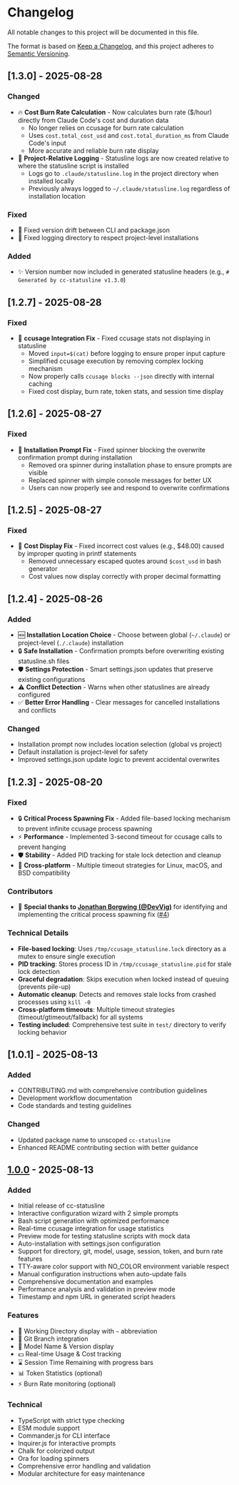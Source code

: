 # Changelog

All notable changes to this project will be documented in this file.

The format is based on [Keep a Changelog](https://keepachangelog.com/en/1.0.0/),
and this project adheres to [Semantic Versioning](https://semver.org/spec/v2.0.0.html).

## [1.3.0] - 2025-08-28

### Changed
- 🔥 **Cost Burn Rate Calculation** - Now calculates burn rate ($/hour) directly from Claude Code's cost and duration data
  - No longer relies on ccusage for burn rate calculation
  - Uses `cost.total_cost_usd` and `cost.total_duration_ms` from Claude Code's input
  - More accurate and reliable burn rate display
- 📁 **Project-Relative Logging** - Statusline logs are now created relative to where the statusline script is installed
  - Logs go to `.claude/statusline.log` in the project directory when installed locally
  - Previously always logged to `~/.claude/statusline.log` regardless of installation location
### Fixed
- 🐛 Fixed version drift between CLI and package.json
- 🐛 Fixed logging directory to respect project-level installations

### Added
- ✨ Version number now included in generated statusline headers (e.g., `# Generated by cc-statusline v1.3.0`)

## [1.2.7] - 2025-08-28

### Fixed
- 🐛 **ccusage Integration Fix** - Fixed ccusage stats not displaying in statusline
  - Moved `input=$(cat)` before logging to ensure proper input capture
  - Simplified ccusage execution by removing complex locking mechanism
  - Now properly calls `ccusage blocks --json` directly with internal caching
  - Fixed cost display, burn rate, token stats, and session time display

## [1.2.6] - 2025-08-27

### Fixed
- 🐛 **Installation Prompt Fix** - Fixed spinner blocking the overwrite confirmation prompt during installation
  - Removed ora spinner during installation phase to ensure prompts are visible
  - Replaced spinner with simple console messages for better UX
  - Users can now properly see and respond to overwrite confirmations

## [1.2.5] - 2025-08-27

### Fixed
- 🐛 **Cost Display Fix** - Fixed incorrect cost values (e.g., $48.00) caused by improper quoting in printf statements
  - Removed unnecessary escaped quotes around `$cost_usd` in bash generator
  - Cost values now display correctly with proper decimal formatting

## [1.2.4] - 2025-08-26

### Added
- 🆕 **Installation Location Choice** - Choose between global (`~/.claude`) or project-level (`./.claude`) installation
- 🔒 **Safe Installation** - Confirmation prompts before overwriting existing statusline.sh files
- 🛡️ **Settings Protection** - Smart settings.json updates that preserve existing configurations
- ⚠️ **Conflict Detection** - Warns when other statuslines are already configured
- ✅ **Better Error Handling** - Clear messages for cancelled installations and conflicts

### Changed
- Installation prompt now includes location selection (global vs project)
- Default installation is project-level for safety
- Improved settings.json update logic to prevent accidental overwrites

## [1.2.3] - 2025-08-20

### Fixed
- 🔒 **Critical Process Spawning Fix** - Added file-based locking mechanism to prevent infinite ccusage process spawning
- ⚡ **Performance** - Implemented 3-second timeout for ccusage calls to prevent hanging
- 🛡️ **Stability** - Added PID tracking for stale lock detection and cleanup
- 🔧 **Cross-platform** - Multiple timeout strategies for Linux, macOS, and BSD compatibility

### Contributors
- 🙏 **Special thanks to [Jonathan Borgwing (@DevVig)](https://github.com/DevVig)** for identifying and implementing the critical process spawning fix ([#4](https://github.com/chongdashu/cc-statusline/pull/4))

### Technical Details
- **File-based locking**: Uses `/tmp/ccusage_statusline.lock` directory as a mutex to ensure single execution
- **PID tracking**: Stores process ID in `/tmp/ccusage_statusline.pid` for stale lock detection  
- **Graceful degradation**: Skips execution when locked instead of queuing (prevents pile-up)
- **Automatic cleanup**: Detects and removes stale locks from crashed processes using `kill -0`
- **Cross-platform timeouts**: Multiple timeout strategies (timeout/gtimeout/fallback) for all systems
- **Testing included**: Comprehensive test suite in `test/` directory to verify locking behavior

## [1.0.1] - 2025-08-13

### Added
- CONTRIBUTING.md with comprehensive contribution guidelines
- Development workflow documentation
- Code standards and testing guidelines

### Changed
- Updated package name to unscoped `cc-statusline`
- Enhanced README contributing section with better guidance

## [1.0.0] - 2025-08-13

### Added
- Initial release of cc-statusline
- Interactive configuration wizard with 2 simple prompts
- Bash script generation with optimized performance
- Real-time ccusage integration for usage statistics
- Preview mode for testing statusline scripts with mock data
- Auto-installation with settings.json configuration
- Support for directory, git, model, usage, session, token, and burn rate features
- TTY-aware color support with NO_COLOR environment variable respect
- Manual configuration instructions when auto-update fails
- Comprehensive documentation and examples
- Performance analysis and validation in preview mode
- Timestamp and npm URL in generated script headers

### Features
- 📁 Working Directory display with `~` abbreviation
- 🌿 Git Branch integration
- 🤖 Model Name & Version display
- 💵 Real-time Usage & Cost tracking
- ⌛ Session Time Remaining with progress bars
- 📊 Token Statistics (optional)
- ⚡ Burn Rate monitoring (optional)

### Technical
- TypeScript with strict type checking
- ESM module support
- Commander.js for CLI interface
- Inquirer.js for interactive prompts
- Chalk for colorized output
- Ora for loading spinners
- Comprehensive error handling and validation
- Modular architecture for easy maintenance

[1.0.0]: https://github.com/chongdashu/cc-statusline/releases/tag/v1.0.0